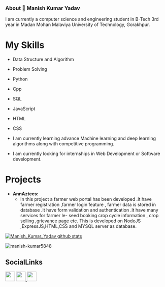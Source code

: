 ### About 👋 Manish Kumar Yadav
I am currently a computer science and engineering student in B-Tech 3rd year in Madan Mohan Malaviya University of Technology, Gorakhpur.
 
 
 # My Skills
 -  Data Structure and Algorithm
 -  Problem Solving
 -  Python
 -  Cpp
 -  SQL
 -  JavaScript 
 -  HTML
 -  CSS

- I am currently learning advance Machine learning and deep learning algorithms along with competitive programming. 
- I am currently looking for internships in Web Development or Software development.



# Projects
- **AnnAztecs:**
  - In this project a farmer web portal has been developed .It have farmer registration ,farmer login feature , farmer data is stored in database .It have form validation and     authentication .It have many services for farmer le- seed booking crop cycle information , crop selling ,grievance page etc. This is developed on NodeJS ,ExpressJS,HTML,CSS and MYSQL server as database.
 
<!--
<img align="left" width="400" height="200" src="https://github-readme-stats.vercel.app/api/top-langs/?username=aman2000jaiswal14&layout=compact&hide=html&theme=radical" alt="aman2000jaiswal14" />
-->
[![Manish_Kumar_Yadav github stats](https://github-readme-stats.vercel.app/api?username=manish-kumar5848)](https://github.com/manish-kumar5848/github-readme-stats)
<p align="left"> <img src="https://komarev.com/ghpvc/?username=manish-kumar5848" alt="manish-kumar5848" /> </p>
 
## SocialLinks
<a href="https://github.com/manish-kumar5848"><img src="https://github.com/favicon.ico" padding="35" width="30" height="30" ></a>    <a                href="https://www.instagram.com/the_unknown_quantity_58/"> <img src="https://image.flaticon.com/icons/svg/733/733614.svg" width="30" height="30"> <a   
  href="https://www.linkedin.com/in/manish-kumar-yadav-25b486176/"><img src="https://www.flaticon.com/svg/static/icons/svg/174/174857.svg" width="30" height="30"></a>
 

<!--
**manish-kumar5848/manish-kumar5848** is a ✨ _special_ ✨ repository because its `README.md` (this file) appears on your GitHub profile.

Here are some ideas to get you started:

- 🔭 I’m currently working on ...
- 🌱 I’m currently learning ...
- 👯 I’m looking to collaborate on ...
- 🤔 I’m looking for help with ...
- 💬 Ask me about ...
- 📫 How to reach me: ...
- 😄 Pronouns: ...
- ⚡ Fun fact: ...
-->

